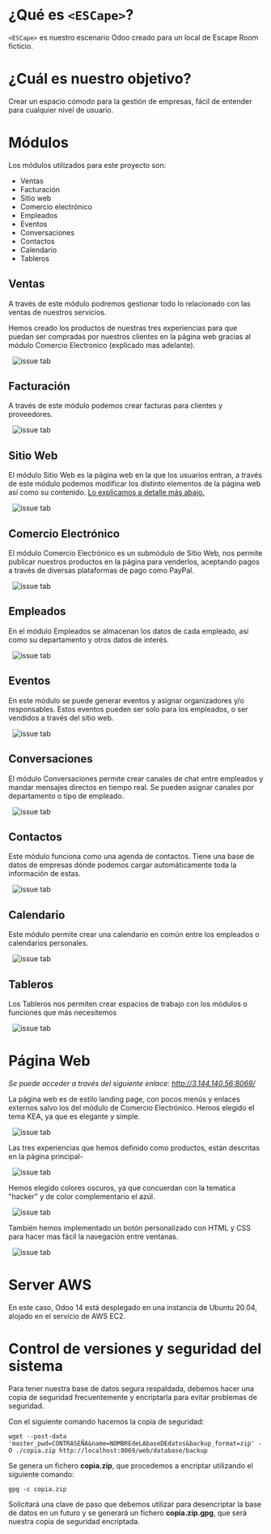 # **¿Qué es `<ESCape>`?**
`<ESCape>` es nuestro escenario Odoo creado para un local de Escape Room ficticio.
# **¿Cuál es nuestro objetivo?**
Crear un espacio cómodo para la gestión de empresas, fácil de entender para cualquier nivel de usuario.
# **Módulos**
Los módulos utilizados para este proyecto son:
- Ventas
- Facturación
- Sitio web
- Comercio electrónico
- Empleados
- Eventos 
- Conversaciones
- Contactos 
- Calendario 
- Tableros
## **Ventas**
A través de este módulo podremos gestionar todo lo relacionado con las ventas de nuestros servicios.

Hemos creado los productos de nuestras tres experiencias para que puedan ser compradas por nuestros clientes en la página web gracias al módulo Comercio Electronico (explicado mas adelante).

&nbsp;
![issue tab](img/productos.png)
&nbsp;

## **Facturación**
A través de este módulo podemos crear facturas para clientes y proveedores.

&nbsp;
![issue tab](img/facturacion.png)
&nbsp;

## **Sitio Web**
El módulo Sitio Web es la página web en la que los usuarios entran, a través de este módulo podemos modificar los distinto elementos de la página web así como su contenido. [Lo explicamos a detalle más abajo.](#Web)

&nbsp;
![issue tab](img/sitioweb.png)
&nbsp;

## **Comercio Electrónico**
El módulo Comercio Electrónico es un submódulo de Sitio Web, nos permite publicar nuestros productos en la página para venderlos, aceptando pagos a través de diversas plataformas de pago como PayPal.

&nbsp;
![issue tab](img/comercioelectronico.png)
&nbsp;

## **Empleados**
En el módulo Empleados se almacenan los datos de cada empleado, así como su departamento y otros datos de interés.

&nbsp;
![issue tab](img/empleados.png)
&nbsp;

## **Eventos**
En este módulo se puede generar eventos y asignar organizadores y/o responsables. Estos eventos pueden ser solo para los empleados, o ser vendidos a través del sitio web.

&nbsp;
![issue tab](img/Eventos.png)
&nbsp;

## **Conversaciones**
El módulo Conversaciones permite crear canales de chat entre empleados y mandar mensajes directos en tiempo real. Se pueden asignar canales por departamento o tipo de empleado.

&nbsp;
![issue tab](img/moduloconversacion.png)
&nbsp;

## **Contactos**
Este módulo funciona como una agenda de contactos. Tiene una base de datos de empresas dónde podemos cargar automáticamente toda la información de estas.

&nbsp;
![issue tab](img/contactos.png)
&nbsp;

## **Calendario**

Este módulo permite crear una calendario en común entre los empleados o calendarios personales.

&nbsp;
![issue tab](img/calendario.png)
&nbsp;

## **Tableros**
Los Tableros nos permiten crear espacios de trabajo con los módulos o funciones que más necesitemos

&nbsp;
![issue tab](img/tableros.png)
&nbsp;

# <a name="web"></a> **Página Web**

*Se puede acceder a través del siguiente enlace: http://3.144.140.56:8069/*

La página web es de estilo landing page, con pocos menús y enlaces externos salvo los del módulo de Comercio Electrónico. Hemos elegido el tema KEA, ya que es elegante y simple.

&nbsp;
![issue tab](img/sitioweb.png)
&nbsp;

Las tres experiencias que hemos definido como productos, están descritas en la página principal-

&nbsp;
![issue tab](img/paginaejemplo.png)
&nbsp;

Hemos elegido colores oscuros, ya que concuerdan con la tematica "hacker" y de color complementario el azúl.

&nbsp;
![issue tab](img/paletacolores.png)
&nbsp;

También hemos implementado un botón personalizado con HTML y CSS para hacer mas fácil la navegación entre ventanas.

&nbsp;
![issue tab](img/boton.png)
&nbsp;

# **Server AWS**
En este caso, Odoo 14 está desplegado en una instancia de Ubuntu 20.04, alojado en el servicio de AWS EC2.

# **Control de versiones y seguridad del sistema**

Para tener nuestra base de datos segura respaldada, debemos hacer una copia de seguridad frecuentemente y encriptarla para evitar problemas de seguridad.

Con el siguiente comando hacemos la copia de seguridad:

```wget --post-data 'master_pwd=CONTRASEÑA&name=NOMBREdeLAbaseDEdatos&backup_format=zip' -O ./copia.zip http://localhost:8069/web/database/backup```

Se genera un fichero **copia.zip**, que procedemos a encriptar utilizando el siguiente comando:

```gpg -c copia.zip```

Solicitará una clave de paso que debemos utilizar para desencriptar la base de datos en un futuro y se generará un fichero **copia.zip.gpg**, que será nuestra copia de seguridad encriptada.